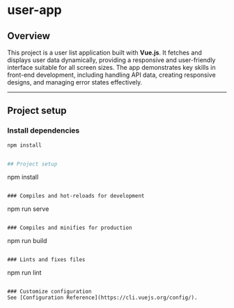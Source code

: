 # user-app

## Overview
This project is a user list application built with **Vue.js**. It fetches and displays user data dynamically, providing a responsive and user-friendly interface suitable for all screen sizes. The app demonstrates key skills in front-end development, including handling API data, creating responsive designs, and managing error states effectively.

---

## Project setup
### Install dependencies
```bash
npm install


## Project setup
```
npm install
```

### Compiles and hot-reloads for development
```
npm run serve
```

### Compiles and minifies for production
```
npm run build
```

### Lints and fixes files
```
npm run lint
```

### Customize configuration
See [Configuration Reference](https://cli.vuejs.org/config/).
